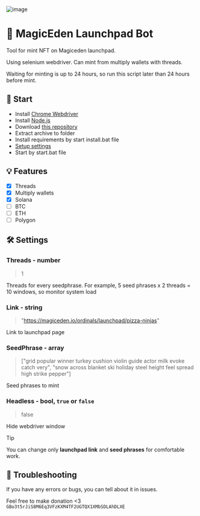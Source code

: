 ![image](https://github.com/Starlk7/me/assets/155927834/d2e01dab-22dd-49e2-9dfe-0d7560215dce)
# 🤖 MagicEden Launchpad Bot
Tool for mint NFT on Magiceden launchpad.

Using selenium webdriver. Can mint from multiply wallets with threads.

Waiting for minting is up to 24 hours, so run this script later than 24 hours before mint.

## 📌 Start
* Install [Chrome Webdriver](https://chromedriver.storage.googleapis.com/114.0.5735.90/chromedriver_win32.zip)
* Install [Node.js](https://nodejs.org/en/download/current)
* Download [this repository](https://github.com/Starlk7/me/archive/refs/heads/main.zip)
* Extract archive to folder
* Install requirements by start install.bat file
* [Setup settings](https://github.com/Starlk7/me/blob/main/README.md#settings)
* Start by start.bat file

## 💡 Features
- [x] Threads
- [x] Multiply wallets
- [x] Solana
- [ ] BTC
- [ ] ETH
- [ ] Polygon

## 🛠️ Settings
### Threads - number

> 1

Threads for every seedphrase. For example, 5 seed phrases x 2 threads = 10 windows, so monitor system load
### Link - string
> "https://magiceden.io/ordinals/launchpad/pizza-ninjas"

Link to launchpad page
### SeedPhrase - array
> ["grid popular winner turkey cushion violin guide actor milk evoke catch very",
> "snow across blanket ski holiday steel height feel spread high strike pepper"]

Seed phrases to mint
### Headless - bool, ```true``` or ```false```
> false

Hide webdriver window
> [!TIP]
> You can change only **launchpad link** and **seed phrases** for comfortable work.

## 📑 Troubleshooting
If you have any errors or bugs, you can tell about it in issues.



Feel free to make donation <3
```GBo3t5rJiS8M6Eq3VFzKXM4TF2UGTQX1XMbSDLAhDLXE```

